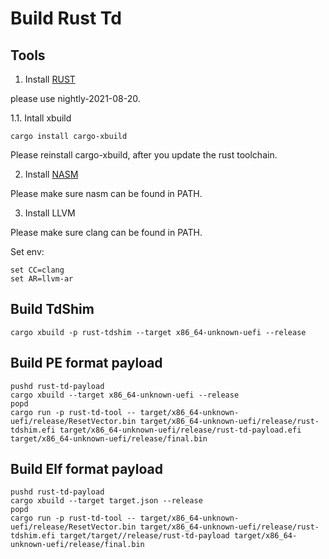 # Build Rust Td

## Tools

1. Install [RUST](https://www.rust-lang.org/)

please use nightly-2021-08-20.

1.1. Intall xbuild

```
cargo install cargo-xbuild
```

Please reinstall cargo-xbuild, after you update the rust toolchain.

2. Install [NASM](https://www.nasm.us/)

Please make sure nasm can be found in PATH.

3. Install LLVM

Please make sure clang can be found in PATH.

Set env:

```
set CC=clang
set AR=llvm-ar
```

## Build TdShim
```
cargo xbuild -p rust-tdshim --target x86_64-unknown-uefi --release
```

## Build PE format payload
```
pushd rust-td-payload
cargo xbuild --target x86_64-unknown-uefi --release
popd
cargo run -p rust-td-tool -- target/x86_64-unknown-uefi/release/ResetVector.bin target/x86_64-unknown-uefi/release/rust-tdshim.efi target/x86_64-unknown-uefi/release/rust-td-payload.efi target/x86_64-unknown-uefi/release/final.bin
```

## Build Elf format payload
```
pushd rust-td-payload
cargo xbuild --target target.json --release
popd
cargo run -p rust-td-tool -- target/x86_64-unknown-uefi/release/ResetVector.bin target/x86_64-unknown-uefi/release/rust-tdshim.efi target/target//release/rust-td-payload target/x86_64-unknown-uefi/release/final.bin
```
